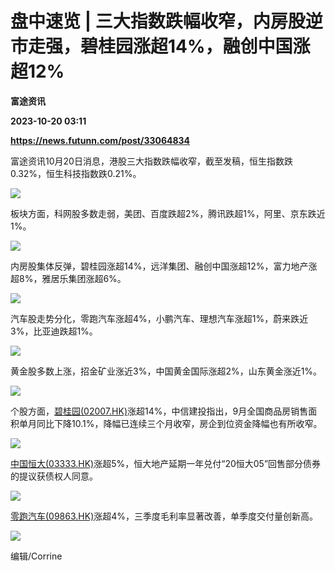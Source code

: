 # 盘中速览 | 三大指数跌幅收窄，内房股逆市走强，碧桂园涨超14%，融创中国涨超12%
**富途资讯**

**2023-10-20 03:11**

**https://news.futunn.com/post/33064834**

富途资讯10月20日消息，港股三大指数跌幅收窄，截至发稿，恒生指数跌0.32%，恒生科技指数跌0.21%。

![](https://postimg.futunn.com/16977695629027217596833.png)

板块方面，科网股多数走弱，美团、百度跌超2%，腾讯跌超1%，阿里、京东跌近1%。

![](https://postimg.futunn.com/16977682345814939355502.png)

内房股集体反弹，碧桂园涨超14%，远洋集团、融创中国涨超12%，富力地产涨超8%，雅居乐集团涨超6%。

![](https://postimg.futunn.com/16977696941122211582955.png)

汽车股走势分化，零跑汽车涨超4%，小鹏汽车、理想汽车涨超1%，蔚来跌近3%，比亚迪跌超1%。

![](https://postimg.futunn.com/16977685587677444119132.png)

黄金股多数上涨，招金矿业涨近3%，中国黄金国际涨超2%，山东黄金涨近1%。

![](https://postimg.futunn.com/16977689218919866558723.png)

个股方面，[碧桂园(02007.HK)](https://www.futunn.com/quote/stock?m=hk&code=02007)涨超14%，中信建投指出，9月全国商品房销售面积单月同比下降10.1%，降幅已连续三个月收窄，房企到位资金降幅也有所收窄。

![](https://postimg.futunn.com/16977696746325514713100.png)

[中国恒大(03333.HK)](https://www.futunn.com/quote/stock?m=hk&code=03333)涨超5%，恒大地产延期一年兑付“20恒大05”回售部分债券的提议获债权人同意。

![](https://postimg.futunn.com/16977697832293641171371.png)

[零跑汽车(09863.HK)](https://www.futunn.com/quote/stock?m=hk&code=09863)涨超4%，三季度毛利率显著改善，单季度交付量创新高。

![](https://postimg.futunn.com/16977690642821813060478.png)

编辑/Corrine